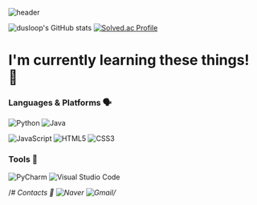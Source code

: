 ![header](https://capsule-render.vercel.app/api?type=cylinder&color=000000&height=150&section=header&text=Hi%20there!👋&fontColor=ffffff&fontSize=70&animation=fadeIn&fontAlignY=55)
  
![dusloop's GitHub stats](https://github-readme-stats.vercel.app/api?username=dusloop&show_icons=true&theme=graywhite)
[![Solved.ac Profile](http://mazassumnida.wtf/api/v2/generate_badge?boj=duswns173)](https://solved.ac/duswns173/)

# I'm currently learning these things! 🌱
### Languages & Platforms 🗣️
![Python](https://img.shields.io/badge/Python-3776AB.svg?&style=for-the-badge&logo=Python&logoColor=white)
![Java](https://img.shields.io/badge/Java-007396.svg?&style=for-the-badge&logo=JavaScript&logoColor=white)
  
![JavaScript](https://img.shields.io/badge/JavaScript-F7DF1E.svg?&style=for-the-badge&logo=JavaScript&logoColor=white)
![HTML5](https://img.shields.io/badge/HTML5-E34F26.svg?&style=for-the-badge&logo=HTML5&logoColor=white)
![CSS3](https://img.shields.io/badge/CSS3-1572B6.svg?&style=for-the-badge&logo=CSS3&logoColor=white)
### Tools 🔨
![PyCharm](https://img.shields.io/badge/PyCharm-000000.svg?&style=for-the-badge&logo=PyCharm&logoColor=white)
![Visual Studio Code](https://img.shields.io/badge/Visual%20Studio%20Code-007ACC.svg?&style=for-the-badge&logo=Visual%20Studio%20Code&logoColor=white)

/*# Contacts 📩
![Naver](https://img.shields.io/badge/Naver-03C75A.svg?&style=for-the-badge&logo=Naver&logoColor=white)
![Gmail](https://img.shields.io/badge/Gmail-EA4335.svg?&style=for-the-badge&logo=Gmail&logoColor=white)/*

